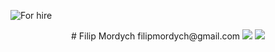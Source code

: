 
![For hire](https://img.shields.io/badge/Available_for_hire-Yes-brightgreen)


<div align="center">
  # Filip Mordych 
  filipmordych@gmail.com
  <a href="https://www.linkedin.com/in/filip-mordych-b38164161/"><img src="https://img.shields.io/badge/LinkedIn-0077B5?style=for-the-badge&logo=linkedin&logoColor=white"></a>
  <a href="https://github.com/fmordy01/CV"><img src="https://img.shields.io/badge/GithubCV-4B4B4B?style=for-the-badge&logo=github&logoColor=white"></a>

</div>
